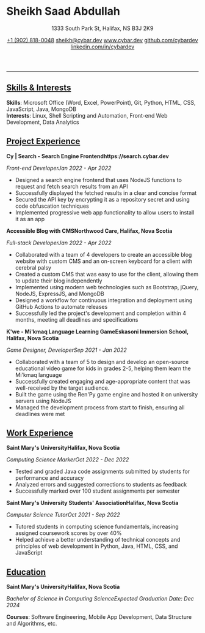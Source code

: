 # Sheikh Saad Abdullah

<header>
<p>1333 South Park St, Halifax, NS B3J 2K9</p>
<section>
<a href='tel:+19028180048'>+1 (902) 818-0048</a>
<a href='mailto:sheikh@cybar.dev'>sheikh@cybar.dev</a>
<a href='https://www.cybar.dev'>www.cybar.dev</a>
<a href='https://github.com/cybardev'>github.com/cybardev</a>
<a href='https://www.linkedin.com/in/cybardev'>linkedin.com/in/cybardev</a>
</section>
</header>

---

## <u>Skills & Interests</u>

**Skills**: Microsoft Office (Word, Excel, PowerPoint), Git, Python, HTML, CSS, JavaScript, Java, MongoDB  
**Interests**: Linux, Shell Scripting and Automation, Front-end Web Development, Data Analytics

## <u>Project Experience</u>

<p class='xp-h'><b>Cy | Search - Search Engine Frontend</b><b>https://search.cybar.dev</b></p>
<p class='xp-s'><i>Front-end Developer</i><i>Jan 2022 - Apr 2022</i></p>

- Designed a search engine frontend that uses NodeJS functions to request and fetch search results from an API
- Successfully displayed the fetched results in a clear and concise format
- Secured the API key by encrypting it as a repository secret and using code obfuscation techniques
- Implemented progressive web app functionality to allow users to install it as an app

<p class='xp-h'><b>Accessible Blog with CMS</b><b>Northwood Care, Halifax, Nova Scotia</b></p>
<p class='xp-s'><i>Full-stack Developer</i><i>Jan 2022 - Apr 2022</i></p>

- Collaborated with a team of 4 developers to create an accessible blog website with custom CMS and an on-screen keyboard for a client with cerebral palsy
- Created a custom CMS that was easy to use for the client, allowing them to update their blog independently
- Implemented using modern web technologies such as Bootstrap, jQuery, NodeJS, ExpressJS, and MongoDB
- Designed a workflow for continuous integration and deployment using GitHub Actions to automate releases
- Successfully led the project's development and completion within 4 months, meeting all deadlines and specifications

<p class='xp-h'><b>K'we - Mi'kmaq Language Learning Game</b><b>Eskasoni Immersion School, Halifax, Nova Scotia</b></p>
<p class='xp-s'><i>Game Designer, Developer</i><i>Sep 2021 - Jan 2022</i></p>

- Collaborated with a team of 5 to design and develop an open-source educational video game for kids in grades 2-5, helping them learn the Mi'kmaq language
- Successfully created engaging and age-appropriate content that was well-received by the target audience.
- Built the game using the Ren'Py game engine and hosted it on university servers using NodeJS
- Managed the development process from start to finish, ensuring all deadlines were met

## <u>Work Experience</u>

<p class='xp-h'><b>Saint Mary's University</b><b>Halifax, Nova Scotia</b></p>
<p class='xp-s'><i>Computing Science Marker</i><i>Oct 2022 - Dec 2022</i></p>

- Tested and graded Java code assignments submitted by students for performance and accuracy
- Analyzed errors and suggested corrections to students as feedback
- Successfully marked over 100 student assignments per semester

<p class='xp-h'><b>Saint Mary's University Students' Association</b><b>Halifax, Nova Scotia</b></p>
<p class='xp-s'><i>Computer Science Tutor</i><i>Oct 2021 - Sep 2022</i></p>

- Tutored students in computing science fundamentals, increasing assigned coursework scores by over 40%
- Helped achieve a better understanding of technical concepts and principles of web development in Python, Java, HTML, CSS, and JavaScript

## <u>Education</u>

<p class='xp-h'><b>Saint Mary's University</b><b>Halifax, Nova Scotia</b></p>
<p class='xp-s'><i>Bachelor of Science in Computing Science</i><i>Expected Graduation Date: Dec 2024</i></p>

**Courses**: Software Engineering, Mobile App Development, Data Structure and Algorithms, etc.
